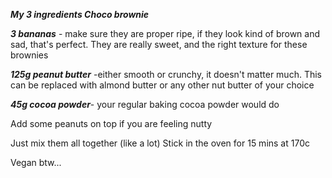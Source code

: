 ***My 3 ingredients Choco brownie***

***3 bananas*** - make sure they are proper ripe, if they look kind of brown and sad, that's perfect. They are really sweet, and the right texture for these brownies

***125g peanut butter*** -either smooth or crunchy, it doesn't matter much. This can be replaced with almond butter or any other nut butter of your choice

***45g cocoa powder***- your regular baking cocoa powder would do

Add some peanuts on top if you are feeling nutty

Just mix them all together (like a lot)
Stick in the oven for 15 mins at 170c

Vegan btw...